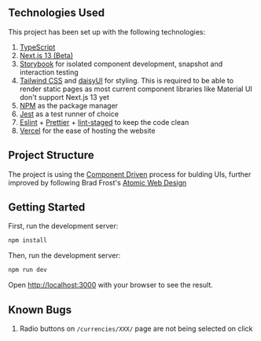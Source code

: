 ## Technologies Used
This project has been set up with the following technologies:
1) [TypeScript](https://www.typescriptlang.org/)
2) [Next.js 13 (Beta)](https://beta.nextjs.org/docs)
3) [Storybook](https://storybook.js.org/) for isolated component development, snapshot and interaction testing
4) [Tailwind CSS](https://tailwindcss.com/) and [daisyUI](https://daisyui.com/) for styling. This is required to be able to render static pages as most current component libraries like Material UI don't support Next.js 13 yet
5) [NPM](https://www.npmjs.com/) as the package manager
6) [Jest](https://jestjs.io/) as a test runner of choice
7) [Eslint](https://eslint.org/) + [Prettier](https://prettier.io/) + [lint-staged](https://www.npmjs.com/package/lint-staged) to keep the code clean
8) [Vercel](https://vercel.com/) for the ease of hosting the website

## Project Structure

The project is using the [Component Driven](https://www.componentdriven.org/) process for bulding UIs, further improved by following Brad Frost's [Atomic Web Design](https://bradfrost.com/blog/post/atomic-web-design/)


## Getting Started

First, run the development server:
```bash
npm install
```

Then, run the development server:

```bash
npm run dev
```

Open [http://localhost:3000](http://localhost:3000) with your browser to see the result.

## Known Bugs
1) Radio buttons on `/currencies/XXX/` page are not being selected on click